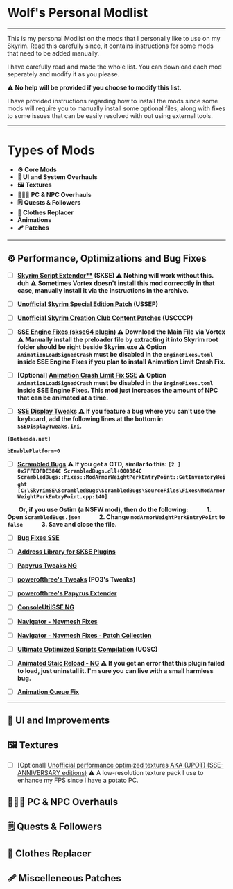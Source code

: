 # **Wolf's Personal Modlist**
---
This is my personal Modlist on the mods that I personally like to use on my Skyrim. Read this carefully since, it contains instructions for some mods that need to be added manually.

I have carefully read and made the whole list. You can download each mod seperately and modify it as you please.

**⚠️ No help will be provided if you choose to modify this list.**

I have provided instructions regarding how to install the mods since some mods will require you to manually install some optional files, along with fixes to some issues that can be easily resolved with out using external tools.
___
# **Types of Mods**
- **⚙️ Core Mods**
- **🔧 UI and System Overhauls**
- **🖼️ Textures**
- **💇🏼‍♀️ PC & NPC Overhauls**
- **🗒️ Quests & Followers**
- **👚 Clothes Replacer**
- **Animations**
- **🩹 Patches**
---

## **⚙️ Performance, Optimizations and Bug Fixes**
<b>

- [ ] [Skyrim Script Extender**](https://www.nexusmods.com/skyrimspecialedition/mods/30379?tab=description) (SKSE)
⚠️ Nothing will work without this. duh
⚠️ Sometimes Vortex doesn't install this mod correcctly in that case, manually install it via the instructions in the archive.

- [ ] [Unofficial Skyrim Special Edition Patch](https://www.nexusmods.com/skyrimspecialedition/mods/266) (USSEP)

- [ ] [Unofficial Skyrim Creation Club Content Patches](https://www.nexusmods.com/skyrimspecialedition/mods/18975) (USCCCP)

- [ ] [SSE Engine Fixes (skse64 plugin)](https://www.nexusmods.com/skyrimspecialedition/mods/17230?tab=files)
⚠️ Download the Main File via Vortex
⚠️ Manually install the preloader file by extracting it into Skyrim root folder should be right beside Skyrim.exe
⚠️ Option `AnimationLoadSignedCrash` must be disabled in the `EngineFixes.toml` inside SSE Engine Fixes if you plan to install Animation Limit Crash Fix.

- [ ] [Optional] [Animation Crash Limit Fix SSE](https://www.nexusmods.com/skyrimspecialedition/mods/31146?tab=description)
⚠️ Option `AnimationLoadSignedCrash` must be disabled in the `EngineFixes.toml` inside SSE Engine Fixes. This mod just increases the amount of NPC that can be animated at a time.

- [ ] [SSE Display Tweaks]()
⚠️ If you feature a bug where you can't use the keyboard, add the following lines at the bottom in `SSEDisplayTweaks.ini`.
```
[Bethesda.net]

bEnablePlatform=0
```
- [ ] [Scrambled Bugs](https://www.nexusmods.com/skyrimspecialedition/mods/43532?tab=posts)
⚠️ If you get a CTD, similar to this:
    `[2 ] 0x7FFEDFDE384C ScrambledBugs.dll+000384C ScrambledBugs::Fixes::ModArmorWeightPerkEntryPoint::GetInventoryWeight`
    `    [C:\SkyrimSE\ScrambledBugs\ScrambledBugs\SourceFiles\Fixes\ModArmorWeightPerkEntryPoint.cpp:140]`

&nbsp;&nbsp;&nbsp;&nbsp;&nbsp;&nbsp;&nbsp;&nbsp;Or, if you use Ostim (a NSFW mod), then do the following:
&nbsp;&nbsp;&nbsp;&nbsp;&nbsp;&nbsp;&nbsp;&nbsp;&nbsp;&nbsp;&nbsp;&nbsp;1. Open `ScrambledBugs.json`
&nbsp;&nbsp;&nbsp;&nbsp;&nbsp;&nbsp;&nbsp;&nbsp;&nbsp;&nbsp;&nbsp;&nbsp;2. Change `modArmorWeightPerkEntryPoint` to `false`
&nbsp;&nbsp;&nbsp;&nbsp;&nbsp;&nbsp;&nbsp;&nbsp;&nbsp;&nbsp;&nbsp;&nbsp;3. Save and close the file.

- [ ] [Bug Fixes SSE](https://www.nexusmods.com/skyrimspecialedition/mods/33261?tab=posts)

- [ ] [Address Library for SKSE Plugins](https://www.nexusmods.com/skyrimspecialedition/mods/32444?tab=files)

- [ ] [Papyrus Tweaks NG](https://www.nexusmods.com/skyrimspecialedition/mods/77779)

- [ ] [powerofthree's Tweaks](https://www.nexusmods.com/skyrimspecialedition/mods/51073) (PO3's Tweaks)

- [ ] [powerofthree's Papyrus Extender](https://www.nexusmods.com/skyrimspecialedition/mods/22854)

- [ ] [ConsoleUtilSSE NG](https://www.nexusmods.com/skyrimspecialedition/mods/76649)

- [ ] [Navigator - Nevmesh Fixes](https://www.nexusmods.com/skyrimspecialedition/mods/52641?tab=description)

- [ ] [Navigator - Navmesh Fixes - Patch Collection](https://www.nexusmods.com/skyrimspecialedition/mods/111379)

- [ ] [Ultimate Optimized Scripts Compilation](https://www.nexusmods.com/skyrimspecialedition/mods/49616) (UOSC)

- [ ] [Animated Staic Reload - NG](https://www.nexusmods.com/skyrimspecialedition/mods/69331?tab=description)
⚠️ If you get an error that this plugin failed to load, just uninstall it. I'm sure you can live with a small harmless bug.

- [ ] [Animation Queue Fix](https://www.nexusmods.com/skyrimspecialedition/mods/82395)
</b>

___
## **🔧 UI and Improvements**
## **🖼️ Textures**
- [ ] [Optional] [Unofficial performance optimized textures AKA (UPOT) (SSE-ANNIVERSARY editions)](https://www.nexusmods.com/skyrimspecialedition/mods/21166)
⚠️ A low-resolution texture pack I use to enhance my FPS since I have a potato PC.
## **💇🏼‍♀️ PC & NPC Overhauls**
## **🗒️ Quests & Followers**
## **👚 Clothes Replacer**
## **🩹 Miscelleneous Patches**
